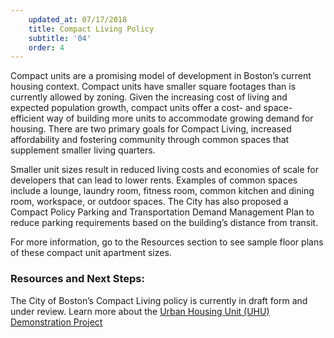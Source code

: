 ```yaml
---
    updated_at: 07/17/2018
    title: Compact Living Policy
    subtitle: '04'
    order: 4
---
```


Compact units are a promising model of development in Boston’s current housing context. Compact units have smaller square footages than is currently allowed by zoning. Given the increasing cost of living and expected population growth, compact units offer a cost- and space-efficient way of building more units to accommodate growing demand for housing. There are two primary goals for Compact Living, increased affordability and fostering community through common spaces that supplement smaller living quarters.

Smaller unit sizes result in reduced living costs and economies of scale for developers that can lead to lower rents. Examples of common spaces include a lounge, laundry room, fitness room, common kitchen and dining room, workspace, or outdoor spaces. The City has also proposed a Compact Policy Parking and Transportation Demand Management Plan to reduce parking requirements based on the building’s distance from transit.

For more information, go to the Resources section to see sample floor plans of these compact unit apartment sizes.

### Resources and Next Steps:

The City of Boston’s Compact Living policy is currently in draft form and under review.
Learn more about the [Urban Housing Unit (UHU) Demonstration Project](https://www.boston.gov/departments/new-urban-mechanics/urban-housing-unit-roadshow)
